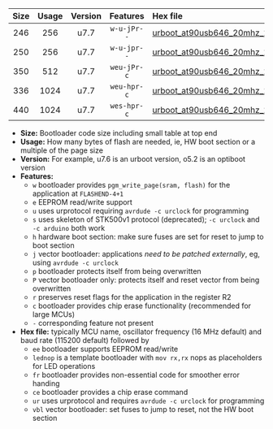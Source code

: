 |Size|Usage|Version|Features|Hex file|
|:-:|:-:|:-:|:-:|:--|
|246|256|u7.7|`w-u-jPr--`|[urboot_at90usb646_20mhz_250000bps_lednop_ur_vbl.hex](https://raw.githubusercontent.com/stefanrueger/urboot.hex/main/mcus/at90usb646/fcpu_20mhz/250000_bps/urboot_at90usb646_20mhz_250000bps_lednop_ur_vbl.hex)|
|250|256|u7.7|`w-u-jpr--`|[urboot_at90usb646_20mhz_250000bps_lednop_fr_ur_vbl.hex](https://raw.githubusercontent.com/stefanrueger/urboot.hex/main/mcus/at90usb646/fcpu_20mhz/250000_bps/urboot_at90usb646_20mhz_250000bps_lednop_fr_ur_vbl.hex)|
|350|512|u7.7|`weu-jPr-c`|[urboot_at90usb646_20mhz_250000bps_ee_lednop_fr_ce_ur_vbl.hex](https://raw.githubusercontent.com/stefanrueger/urboot.hex/main/mcus/at90usb646/fcpu_20mhz/250000_bps/urboot_at90usb646_20mhz_250000bps_ee_lednop_fr_ce_ur_vbl.hex)|
|336|1024|u7.7|`weu-hpr-c`|[urboot_at90usb646_20mhz_250000bps_ee_lednop_fr_ce_ur.hex](https://raw.githubusercontent.com/stefanrueger/urboot.hex/main/mcus/at90usb646/fcpu_20mhz/250000_bps/urboot_at90usb646_20mhz_250000bps_ee_lednop_fr_ce_ur.hex)|
|440|1024|u7.7|`wes-hpr-c`|[urboot_at90usb646_20mhz_250000bps_ee_lednop_fr_ce.hex](https://raw.githubusercontent.com/stefanrueger/urboot.hex/main/mcus/at90usb646/fcpu_20mhz/250000_bps/urboot_at90usb646_20mhz_250000bps_ee_lednop_fr_ce.hex)|

- **Size:** Bootloader code size including small table at top end
- **Usage:** How many bytes of flash are needed, ie, HW boot section or a multiple of the page size
- **Version:** For example, u7.6 is an urboot version, o5.2 is an optiboot version
- **Features:**
  + `w` bootloader provides `pgm_write_page(sram, flash)` for the application at `FLASHEND-4+1`
  + `e` EEPROM read/write support
  + `u` uses urprotocol requiring `avrdude -c urclock` for programming
  + `s` uses skeleton of STK500v1 protocol (deprecated); `-c urclock` and `-c arduino` both work
  + `h` hardware boot section: make sure fuses are set for reset to jump to boot section
  + `j` vector bootloader: applications *need to be patched externally*, eg, using `avrdude -c urclock`
  + `p` bootloader protects itself from being overwritten
  + `P` vector bootloader only: protects itself and reset vector from being overwritten
  + `r` preserves reset flags for the application in the register R2
  + `c` bootloader provides chip erase functionality (recommended for large MCUs)
  + `-` corresponding feature not present
- **Hex file:** typically MCU name, oscillator frequency (16 MHz default) and baud rate (115200 default) followed by
  + `ee` bootloader supports EEPROM read/write
  + `lednop` is a template bootloader with `mov rx,rx` nops as placeholders for LED operations
  + `fr` bootloader provides non-essential code for smoother error handing
  + `ce` bootloader provides a chip erase command
  + `ur` uses urprotocol and requires `avrdude -c urclock` for programming
  + `vbl` vector bootloader: set fuses to jump to reset, not the HW boot section
